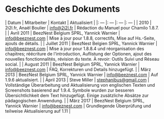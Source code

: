 # Geschichte des Dokuments

\| Datum \| Mitarbeiter \| Kontakt \| Aktualisiert \| \|: — \|: — \|: — \|: — \| \| 2010 \| 2i2l.fr, Anaël Boulier \| info@2i2l.fr \| Rédaction du Manuel pour Chamilo 1.8.7. \| \| Avril 2011 \| BeezNest Belgium SPRL, Yannick Warnier \| info@beeznest.com \| Mise à jour pour 1.8.8, correctifs, Mise auf Hs.-Seite, ajouts de détails. \| \| Juillet 2011 \| BeezNest Belgien SPRL, Yannick Warnier \| info@beeznest.com \| Mise à jour pour 1.8.8.4 und réorganisation des chapitres; réécriture de l'introduction, Auflistung der Optionen, ajout des nouvelles fonctionnalités, révision du texte. À revoir: Outils Suivi und Réseau social. \| \| August 2011 \| BeezNest Belgium SPRL, Yannick Warnier \| info@beeznest.com \| FAQ, Korrekturen und Details hinzugefügt. \| \| März 2013 \| BeezNest Belgium SPRL, Yannick Warnier \| info@beeznest.com \| Auf 1.9.6 aktualisiert. \| \| April 2013 \| Steve Miller \| stephanibus@gmail.com \| Vollständige Überarbeitung und Aktualisierung von englischen Texten und Screenshots basierend auf 1.9.4. Symbole wurden zur besseren Übersichtlichkeit dem Text hinzugefügt. Einige zusätzliche Absätze zur pädagogischen Anwendung. \| \| März 2017 \| BeezNest Belgium SPRL, Yannick Warnier \| info@beeznest.com \| Grundlegende Überprüfung und teilweise Aktualisierung auf 1.11 \|


